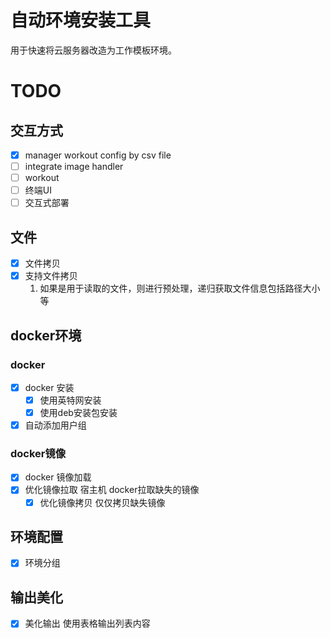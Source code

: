# 自动环境安装工具
用于快速将云服务器改造为工作模板环境。
# TODO
## 交互方式
* [x] manager workout config by csv file
* [ ] integrate image handler
* [ ] workout 
* [ ] 终端UI
* [ ] 交互式部署
## 文件
* [x] 文件拷贝 
* [x] 支持文件拷贝
    1. 如果是用于读取的文件，则进行预处理，递归获取文件信息包括路径大小等
## docker环境
### docker
* [x] docker 安装
  * [x] 使用英特网安装
  * [x] 使用deb安装包安装
* [x] 自动添加用户组
### docker镜像
* [x] docker 镜像加载
* [x] 优化镜像拉取 宿主机 docker拉取缺失的镜像
  * [x] 优化镜像拷贝  仅仅拷贝缺失镜像 
## 环境配置
* [x] 环境分组

## 输出美化
* [x] 美化输出 使用表格输出列表内容
